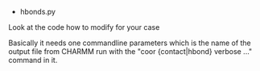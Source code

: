 * hbonds.py

Look at the code how to modify for your case

Basically it needs one commandline parameters which is the name of the output file from
CHARMM run with the "coor {contact|hbond} verbose ..." command in it.


